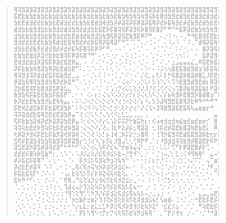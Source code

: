 
> ```sh
> ⢿⢽⣻⣽⣻⣽⣻⣽⣻⣽⣻⣽⣻⣽⣻⣽⣻⣽⣻⣽⣻⣽⣻⣽⣻⣽⣻⣽⣻⣽⣻⣽⣻⣽⣻⣽⣻⣽⣻⣽⣻⣽⣻⣽⣻⣽⣻⣽⣻⣽⣻⣽⣻⣽⣻⣽⣻⣽⣻⣽⣻⣽⣻⢽
> ⣯⣟⣗⣷⣳⣗⣷⣳⣗⣷⣳⣗⣷⣳⣗⣷⣳⣗⣷⣳⣗⣷⣳⣗⣷⣳⣗⣷⣳⢷⣳⢷⣳⢷⣻⢮⡷⣗⣿⣺⣳⣻⣞⣾⣳⣗⣟⣾⣺⣞⣾⣺⣞⣾⣺⣞⣾⣺⣞⣾⣺⣞⡾⡯
> ⣳⣗⣟⣾⣺⣞⣞⣗⣷⣳⣗⣟⣾⣺⣞⣞⣗⣷⣳⣗⣟⣾⣺⢾⣺⣳⡽⡾⣽⢽⡽⡯⡿⣽⡽⣯⢿⡽⣞⡷⣯⢷⣻⣞⡾⣞⣷⣻⣞⣾⣳⣗⣟⣾⣺⣞⣞⣗⣷⣳⣗⣟⣾⣻
> ⣾⣺⣳⣗⣷⣻⣺⣳⣗⣷⣻⣺⣞⣾⣺⣳⣻⣞⣾⣺⣳⣗⣯⣟⡷⡯⣿⢽⢯⡿⣽⣻⢯⡷⣿⢽⡯⣿⡝⠋⠛⠙⠓⣯⡿⣽⣞⣷⣳⢷⣳⢷⣻⣺⣞⣞⣷⣻⣺⣞⣞⣷⣳⢯
> ⣺⣳⣗⣷⣳⣻⣺⣳⣗⣷⣻⣺⣞⣞⣗⣟⣾⣺⣞⣷⣻⣺⣳⢷⣻⢯⡿⣽⢯⣟⣷⣻⡯⠿⠝⠛⢀⠀⠄⡐⠨⠐⠄⠠⢀⠛⠺⣗⣿⢽⡯⣟⣗⣟⣞⣗⣷⣻⣺⣞⣗⡷⡯⡿
> ⣻⣺⣞⣞⣗⣟⣞⣗⣷⣳⢯⣾⣺⣗⣯⢷⣻⣞⡾⣞⡷⣯⢿⡽⣯⢿⣽⠋⠛⢉⠈⡁⠉⠄⡐⢈⠠⠈⠀⠄⠨⡠⠨⠀⠁⠨⢀⠉⣾⢿⡽⣯⢷⢯⣷⡻⣞⣞⣗⣷⣫⡯⡿⣽
> ⣺⣳⣗⣟⣞⣷⡻⣞⣾⣺⣻⣞⡾⣞⡾⣯⢷⡯⣿⢽⡯⡿⠽⠋⠛⡀⠠⠠⠈⠀⠄⠂⢁⠁⠠⠀⠐⢈⠈⡈⠐⠀⠅⠌⠐⡀⠄⠠⠀⣿⡽⣽⢯⣟⡾⣽⣻⣺⣳⣗⣯⢯⢿⢽
> ⣗⣷⣳⣟⣾⣺⡽⣽⢞⣗⡷⣗⣿⢽⡯⡿⣽⢯⣿⠙⠛⠁⠄⢂⠡⠐⡐⠀⠄⠡⢐⢈⠠⠐⠠⠈⡀⠂⠄⠂⠂⡁⢂⠢⡁⠄⠀⠂⠀⣯⡿⣽⣻⢾⣽⣳⣻⣺⣳⣗⡯⡿⡽⡯
> ⣟⢾⣺⣞⣾⣺⡽⣽⢯⡯⡿⣽⣞⣯⣟⡿⣤⡀⠠⠀⠌⠠⠁⠂⠄⡡⠠⢈⠄⠅⡂⠄⠐⡈⠠⠀⡂⠁⠌⢀⠂⣐⣠⣤⣤⣤⣌⣀⠿⣯⣟⡷⣯⣟⡾⣵⢯⣷⣳⢷⣻⢯⢿⡽
> ⡽⡯⣗⣷⣳⢷⣻⣽⣳⢿⡽⣗⣟⣾⣳⣟⠋⠅⡀⢁⠈⠄⠌⠄⠅⢂⠈⠄⠈⠄⠄⡀⠁⠄⠡⠂⠄⠨⡨⢢⢢⣿⣟⣯⣿⣾⣻⣾⣲⢱⡯⣯⢷⣗⡿⣽⣻⣺⣞⣟⡾⡯⣯⣟
> ⢿⢽⣻⣺⢽⡽⣾⣺⣞⣯⡯⣯⣷⣻⣞⣀⣠⠀⠄⠂⡈⠄⠅⠨⠐⠐⢈⢀⠁⠌⠐⠠⠁⡌⢎⡀⡄⢇⠅⡇⡓⢯⣿⣽⡷⣿⣽⡾⣿⣅⡸⡯⣟⡾⣯⢷⣻⣞⣞⣗⣯⣟⣗⣷
> ⡿⣽⣳⢯⢿⢽⣳⣻⣺⣳⢿⡽⣞⡷⣯⠛⠉⠄⢁⢐⠠⠁⠨⠐⠠⠈⡀⠂⢌⢔⠌⠐⡠⡑⢅⠆⡣⢱⠑⡌⠢⢩⠱⣟⣿⣻⣾⣻⣟⣾⡆⡿⣽⢯⡯⣟⣾⣺⣗⣟⣾⣺⣳⣗
> ⣝⡷⣯⣻⢽⡯⣗⣿⣺⣽⣫⡿⣽⣣⣄⠀⠡⠀⠄⠂⠠⠈⡈⠀⠅⢡⢐⡙⢔⢅⢅⢕⡘⡜⡸⡘⢜⢨⢊⠜⢌⢢⢩⣿⡽⣷⢿⣽⣯⣷⡇⠟⣽⢯⣟⣽⣞⣗⣷⣻⢮⢷⣳⣟
> ⣷⣻⣳⢯⡯⣯⣟⣞⣷⣳⡯⣯⣯⡟⠉⡀⠂⠐⠀⢌⠄⡆⡂⢌⢢⠱⡡⡱⡑⡔⡊⡆⡪⢌⢆⢣⠣⡑⡌⡎⣦⢷⣻⡷⣟⣿⣻⡳⣿⣾⣿⣲⠉⣯⣷⣻⢮⡷⣗⣯⢿⣽⣳⢗
> ⡷⡽⣞⣗⣟⢷⣳⣻⡺⣧⣟⢷⢷⣤⡄⠄⠥⠡⡨⠢⡑⢌⠢⡑⢔⠱⡘⢔⢘⠔⡕⢜⠌⡆⠪⡄⡣⡱⣼⢿⣻⣟⣯⣿⢿⡽⣗⠿⠻⠚⠓⠛⠙⢸⣮⢿⢽⢯⡾⡽⡯⣾⡺⣯
> ⡯⣟⢾⣝⣾⣫⡷⡯⡯⣗⣯⢟⣽⣳⡷⠁⠅⠕⢌⠪⠨⢢⢑⢍⠢⡃⡪⢂⢇⠕⡜⢔⠑⡜⢌⢪⠢⣹⢽⣿⣻⣽⣯⣟⣯⢯⢧⣤⣶⣶⡖⠚⠀⢺⡽⣯⣻⣝⢯⢯⣟⣗⣟⣗
> ⢽⡽⣽⣺⣞⣗⣯⢿⣝⣟⣞⣟⣽⣳⡿⣤⠉⢜⢐⡑⢅⠣⡘⢄⢣⢊⠪⣂⣃⣁⣀⢀⣀⡀⢀⠀⠀⢀⠀⠀⠀⠀⠀⠀⠀⠀⠀⠀⠀⠀⠀⠀⣤⢀⣸⣟⡾⣝⡿⡽⣞⣾⣳⣻
> ⢯⡯⣗⣷⣳⣽⢾⡽⣞⡷⣽⡽⣽⣳⣟⡿⣤⠨⡂⢎⠢⡑⠜⡔⢅⢡⡕⡭⡭⡝⡓⣷⣭⢗⡆⡂⢎⢴⢶⣺⣲⣺⢶⣮⣶⣞⣶⣞⣶⡶⡊⠀⣿⢸⣯⣾⡽⣯⢯⣯⣟⡾⣮⢷
> ⢽⢽⢵⣗⣟⣞⡷⣻⢵⡯⣗⡯⣟⣞⡷⣻⣽⠐⢌⠢⡑⠜⡌⢜⢄⢸⣇⠗⣕⡼⡮⣂⢿⣽⣽⠀⢂⢸⡯⣞⡾⣽⣟⣷⣿⣽⢷⣟⣷⣟⡅⠀⠿⡸⢗⣗⡯⣷⣻⡺⡾⣝⣗⣿
> ⢗⡿⣽⡺⣺⢮⡯⣟⣗⡯⣷⡻⣽⢞⡿⣽⢾⢈⠢⡑⢜⠨⡢⡃⡦⢸⢾⢈⡷⡭⡕⡑⡢⣿⢿⠀⠂⢘⢹⡳⣯⣻⢽⣟⣾⣯⣿⣻⣽⡷⣗⢖⡖⣷⡎⣯⢯⣗⢷⡻⣽⣳⣗⢷
> ⣫⢟⡮⣟⣽⣳⢽⣳⣳⢯⣷⣻⢽⣫⡿⣽⣻⡔⢑⢘⢔⠱⡈⡦⡫⡆⡸⣻⣠⢃⢂⢊⠿⡟⠟⢀⠁⡂⠸⣻⣺⣺⢽⢽⣷⣻⡾⣿⣽⣟⡗⠯⠟⣛⣢⢷⣻⢞⣯⣻⢵⣳⡽⡽
> ⣽⣫⣟⣽⡳⣽⣫⡾⣽⢽⣞⣽⠋⠓⠛⠓⠋⠡⡢⡑⢔⢅⢣⠯⡝⣎⢦⠙⡞⣶⢵⣬⢬⠃⡀⡂⡂⠄⢅⢅⠅⢋⠋⡗⡿⣽⣟⣿⡾⡗⢉⠠⠀⢹⣞⢿⢽⣫⣗⣯⢯⣗⡯⣟
> ⣞⣞⣞⡮⣿⢵⡷⣫⣷⠛⡂⡀⢂⠡⠈⠄⠡⡸⡪⣔⢕⡜⣎⢯⡺⣪⡣⣗⠤⡘⣛⠺⠑⡀⡐⠀⠂⡈⢐⠤⡈⡂⣃⢐⢌⠺⢻⢷⢿⠃⠀⣄⠤⢻⣺⣻⢽⣳⣳⣳⣻⣺⢽⣝
> ⡾⡵⣯⣞⡯⣯⢿⠙⠈⠄⢂⠐⠀⠄⠈⠄⠀⡯⡺⣪⡣⢯⣺⢵⡻⣲⢕⢧⢳⠑⠈⠄⠂⠂⡂⡅⡆⡒⡘⠨⠠⢈⢐⢑⢁⠢⡌⠍⡉⠀⢤⠉⣶⣺⡽⣝⡯⣗⣗⣗⣯⢞⣗⣯
> ⡽⣞⣗⣟⡾⣽⠽⠀⠡⠨⠀⡀⠂⢈⠐⣀⢯⢎⢯⡲⢭⢳⡳⡽⣺⢝⡽⣪⣎⠦⠄⠂⠀⠅⡀⠄⡂⠢⢈⠈⡐⠌⡂⠄⠂⠔⠌⠄⠄⡁⡘⠟⣀⣯⣻⡵⣟⣽⣺⣞⣞⡽⣞⣞
> ⡯⣯⣗⣯⢯⡏⠃⡈⠌⠄⠅⠀⠐⢠⡄⣗⢵⢫⡣⡫⡎⡗⡽⣝⢮⢯⢞⣗⢕⡄⠠⠈⡀⢂⠐⠡⢈⠢⢐⠠⠂⡢⢒⠠⠡⢁⠑⢈⠐⡀⠂⠄⠉⣷⣫⢯⣟⣮⣗⣷⢳⢯⣳⡳
> ⣯⠷⠻⠚⠋⠄⢂⠀⡊⠄⠅⡀⠁⢟⢿⢠⠙⣕⢝⢵⡹⣪⢺⢮⡫⣗⢯⡺⣝⣪⡢⣀⠐⠠⠀⠅⠂⠨⠐⡉⡣⢂⢂⠐⡀⢂⢂⠀⠂⠐⠈⠐⠀⢸⢾⢽⣺⡺⣞⡮⡯⣗⢷⣝
> ⠈⡀⢂⢈⠠⢈⠀⡂⢐⠨⢐⠐⡀⢹⣼⢔⢤⡕⢹⡱⣕⠵⡭⣳⢝⡮⣗⢯⣳⡣⣏⢦⠒⠂⢀⠂⢈⠀⢁⠂⠌⠐⠀⡂⠌⢀⠂⠠⠈⡀⠁⡈⠀⣼⢯⣻⡺⣽⡺⡽⣝⣞⢷⢽
> ⠐⢀⠂⠄⡀⢂⠐⠨⢐⠐⡐⡐⢐⠘⢻⢑⢕⢻⢃⢃⠳⡹⡜⡮⡯⣺⣕⢯⣺⣪⢯⢦⢧⡣⠤⡐⣀⢠⢐⠀⠂⠈⠐⠐⠈⢀⠐⠀⣄⣠⣀⣤⣟⡯⣯⢞⡯⣗⣽⣫⢗⣗⢯⢷
> ⢀⠂⠄⠡⠐⠀⠌⢐⠠⡁⡂⡐⡐⢐⠈⡲⣒⣷⡗⣒⣶⡕⢹⢸⢝⡮⣺⢕⣗⢵⡫⣗⡽⣺⣺⣪⢦⡃⢣⣶⣾⠄⢈⠐⡈⢀⠂⠒⣟⣗⡯⣟⡮⣟⡾⡽⣝⣞⣗⣗⡯⡯⣫⢯
> ⠀⢂⠡⠈⠄⡁⠨⠀⡂⡐⠄⡀⠂⡂⠂⠑⡔⣆⣇⡂⣖⣅⣂⣃⠗⡽⣕⢯⡺⡵⣻⢺⡪⣗⢧⡳⣕⠃⠐⣎⣎⡪⣢⠐⢀⠂⡈⠀⠛⢵⣟⣗⡯⣗⣯⣻⣺⣺⣪⣞⢾⢽⢝⡽
> ⠈⠄⢂⠁⡂⠄⡁⢂⠀⡂⠡⢀⠡⠐⢈⢀⠁⡟⡇⢣⢻⠣⢒⡛⡖⡙⢪⢗⢯⡫⣞⢵⡻⣪⢷⢽⠈⠀⡀⠉⡟⡪⢺⢲⠀⡐⠠⠈⠐⡈⠘⠚⣽⣳⣳⡳⣳⢵⣳⡳⣫⢯⢯⣫
> ```
> 

